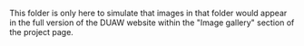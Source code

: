 This folder is only here to simulate that images in that folder would appear in the full version of the DUAW website within the "Image gallery" section of the project page.

